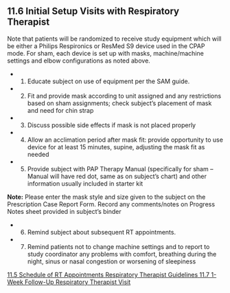 ## 11.6 Initial Setup Visits with Respiratory Therapist

Note that patients will be randomized to receive study equipment which will be either a Philips Respironics or ResMed S9 device used in the CPAP mode. For sham, each device is set up with masks, machine/machine settings and elbow configurations as noted above.

* 1. Educate subject on use of equipment per the SAM guide.
* 2. Fit and provide mask according to unit assigned and any restrictions based on sham assignments; check subject’s placement of mask and need for chin strap
* 3. Discuss possible side effects if mask is not placed properly
* 4. Allow an acclimation period after mask fit: provide opportunity to use device for at least 15 minutes, supine, adjusting the mask fit as needed
* 5. Provide subject with PAP Therapy Manual (specifically for sham – Manual will have red dot, same as on subject’s chart) and other information usually included in starter kit

**Note:** Please enter the mask style and size given to the subject on the Prescription Case Report Form. Record any comments/notes on Progress Notes sheet provided in subject’s binder

* 6. Remind subject about subsequent RT appointments.
* 7. Remind patients not to change machine settings and to report to study coordinator any problems with comfort, breathing during the night, sinus or nasal congestion or worsening of sleepiness


<div class="center">
<div class="btn-group">
  <a href=":pages_path:/manuals/respiratory-therapist-guidelines/11-05-schedule-RT-appts.md" class="btn btn-default">
    <span class="glyphicon glyphicon-chevron-left"></span>
    11.5 Schedule of RT Appointments
  </a>

  <a href=":pages_path:/manuals/respiratory-therapist-guidelines" class="btn btn-default">
    <span class="glyphicon glyphicon-chevron-up"></span>
    Respiratory Therapist Guidelines
  </a>

  <a href=":pages_path:/manuals/respiratory-therapist-guidelines/11-07-1-wk-fu-rt.md" class="btn btn-success">
    11.7 1-Week Follow-Up Respiratory Therapist Visit
    <span class="glyphicon glyphicon-chevron-right"></span>
  </a>
</div>
</div>
